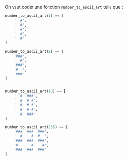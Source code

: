 
On veut coder une fonction `number_to_ascii_art` telle que :

```python
number_to_ascii_art(1) == [
    '  #',
    '  #',
    '  #',
    '  #',
    '  #'
]

number_to_ascii_art(2) == [
    '###',
    '  #',
    '###',
    '#  ',
    '###'
]


number_to_ascii_art(10) == [
    '  #  ###',
    '  #  # #',
    '  #  # #',
    '  #  # #',
    '  #  ###'
]

number_to_ascii_art(235) == [
    '###  ###  ###',
    '  #    #  #  ',
    '###  ###  ###',
    '#      #    #',
    '###  ###  ###'
]
```
